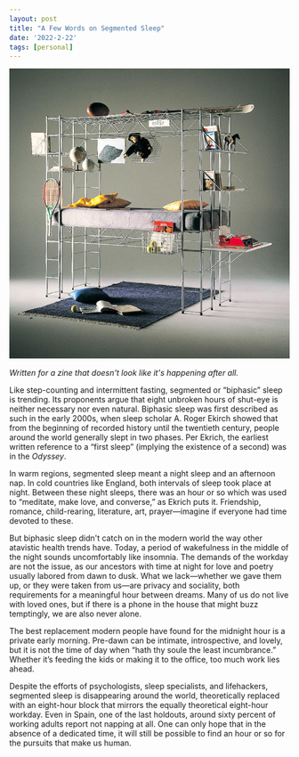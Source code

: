 ```yaml
---
layout: post
title: "A Few Words on Segmented Sleep"
date: '2022-2-22'
tags: [personal]
---
```


![sleep](/assets/sleep.png)

<em>Written for a zine that doesn't look like it's happening after all.</em>

Like step-counting and intermittent fasting, segmented or “biphasic” sleep is trending. Its proponents argue that eight unbroken hours of shut-eye is neither necessary nor even natural. Biphasic sleep was first described as such in the early 2000s, when sleep scholar A. Roger Ekirch showed that from the beginning of recorded history until the twentieth century, people around the world generally slept in two phases. Per Ekrich, the earliest written reference to a “first sleep” (implying the existence of a second) was in the <em>Odyssey</em>. 

In warm regions, segmented sleep meant a night sleep and an afternoon nap. In cold countries like England, both intervals of sleep took place at night. Between these night sleeps, there was an hour or so which was used to “meditate, make love, and converse,” as Ekrich puts it. Friendship, romance, child-rearing, literature, art, prayer—imagine if everyone had time devoted to these.
 
But biphasic sleep didn't catch on in the modern world the way other atavistic health trends have. Today, a period of wakefulness in the middle of the night sounds uncomfortably like insomnia. The demands of the workday are not the issue, as our ancestors with time at night for love and poetry usually labored from dawn to dusk. What we lack—whether we gave them up, or they were taken from us—are privacy and sociality, both requirements for a meaningful hour between dreams. Many of us do not live with loved ones, but if there is a phone in the house that might buzz temptingly, we are also never alone. 

The best replacement modern people have found for the midnight hour is a private early morning. Pre-dawn can be intimate, introspective, and lovely, but it is not the time of day when “hath thy soule the least incumbrance.” Whether it’s feeding the kids or making it to the office, too much work lies ahead. 

Despite the efforts of psychologists, sleep specialists, and lifehackers, segmented sleep is disappearing around the world, theoretically replaced with an eight-hour block that mirrors the equally theoretical eight-hour workday. Even in Spain, one of the last holdouts, around sixty percent of working adults report not napping at all. One can only hope that in the absence of a dedicated time, it will still be possible to find an hour or so for the pursuits that make us human.